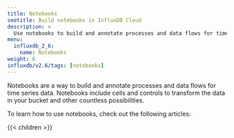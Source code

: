 ```yaml
---
title: Notebooks
seotitle: Build notebooks in InfluxDB Cloud
description: >
  Use notebooks to build and annotate processes and data flows for time series data.
menu:
  influxdb_2_6:
    name: Notebooks
weight: 6
influxdb/v2.6/tags: [notebooks]
---
```


Notebooks are a way to build and annotate processes and data flows for time series data. Notebooks include cells and controls to transform the data in your bucket and other countless possibilities.

To learn how to use notebooks, check out the following articles:

{{< children >}}
